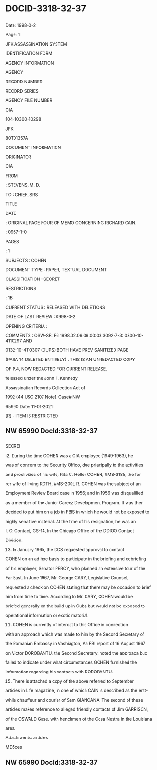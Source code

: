 # DOCID-3318-32-37

##
Date: 1998-0-2

Page: 1

JFK ASSASSINATION SYSTEM

IDENTIFICATION FORM

AGENCY INFORMATION

AGENCY

RECORD NUMBER

RECORD SERIES

AGENCY FILE NUMBER

CIA

104-10300-10298

JFK

80T01357A

DOCUMENT INFORMATION

ORIGINATOR

CIA

FROM

: STEVENS, M. D.

TO : CHIEF, SRS

TITLE

DATE

: ORIGINAL PAGE FOUR OF MEMO CONCERNING RICHARD CAIN.

: 0967-1-0

PAGES

: 1

SUBJECTS : COHEN

DOCUMENT TYPE : PAPER, TEXTUAL DOCUMENT

CLASSIFICATION : SECRET

RESTRICTIONS

: 1B

CURRENT STATUS : RELEASED WITH DELETIONS

DATE OF LAST REVIEW : 0998-0-2

OPENING CRITERIA :

COMMENTS : OSW-SF: F6 1998.02.09.09:00:03:3092-7-3: 0300-10-4110297 AND

0132-10-4110307 (DUPS) BOTH HAVE PREV SANITIZED PAGE

(PARA 14 DELETED ENTIRELY) . THIS IS AN UNREDACTED COPY

OF P.4, NOW REDACTED FOR CURRENT RELEASE.

feleased under the John F. Kennedy

Assassination Records Collection Act of

1992 (44 USC 2107 Note]. Case#:NW

65990 Date: 11-01-2021

[R] - ITEM IS RESTRICTED

NW 65990 Docld:3318-32-37
---

##
SECREI

i2. During the time COHEN was a CIA employee (1949-1963), he

was of concem to the Security Offico, due priacipally to the activities

and proclivities of his wife, Rita C. Heller COHEN, #MS-3185, the for

rer wife of Irving ROTH, #MS-200L R. COHEN was the subject of an

Employment Review Board case in 1956; and in 1956 was disqualilied

as a member of the Junior Careez Development Program. It was then

decided to put him on a job in FBIS in which he would not be exposed to

highly senaitive material. At the time of his resignation, he was an

I. O. Contact, GS-14, In the Chicago Office of the DDIOO Contact

Division.

13. In January 1965, the DCS requested approval to contact

COHEN on an ad hoc basis to participate in the briefing and debriefing

of his employer, Senator PERCY, who planned an extensive tour of the

Far East. In June 1967, Mr. George CARY, Legislative Counsel,

requested a check on COHEN stating that there may be occasion to brief

him from time to time. According to Mr. CARY, COHEN would be

briefed generally on the build up in Cuba but would not be exposed to

operational information or exotic matorial.

11. COHEN is currently of interoat to this Office in connection

with an approach which was made to him by the Second Secretary of

the Romanian Embassy in Vashiagton, Aa FBI report of 16 August 1967

on Victor DOROBANTU, the Second Secretary, noted the approaca buc

failed to indicate under what circumstances GOHEN furnished the

information regarding his contacts with DOROBANTU.

15. There is attached a copy of the above referred to September

articies in Llfe magazine, in one of which CAIN is described as the erst-

while chauffeur and courier of Sam GIANCANA. The second of these

articles makes reference to alleged friendly contacts of Jim GARRISON,

of the OSWALD Gase, with henchmen of the Cosa Nestra in the Louisiana

area.

Attachraents: articles

MD5ces

NW 65990 Docld:3318-32-37
---

